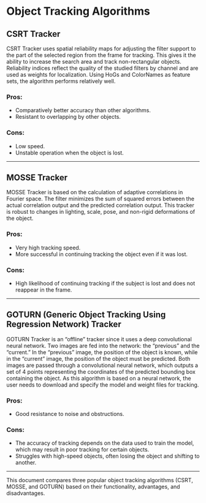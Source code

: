 # Object Tracking Algorithms

## CSRT Tracker
CSRT Tracker uses spatial reliability maps for adjusting the filter support to the part of the selected region from the frame for tracking. This gives it the ability to increase the search area and track non-rectangular objects. Reliability indices reflect the quality of the studied filters by channel and are used as weights for localization. Using HoGs and ColorNames as feature sets, the algorithm performs relatively well.

### Pros:
- Comparatively better accuracy than other algorithms.
- Resistant to overlapping by other objects.

### Cons:
- Low speed.
- Unstable operation when the object is lost.

---

## MOSSE Tracker
MOSSE Tracker is based on the calculation of adaptive correlations in Fourier space. The filter minimizes the sum of squared errors between the actual correlation output and the predicted correlation output. This tracker is robust to changes in lighting, scale, pose, and non-rigid deformations of the object.

### Pros:
- Very high tracking speed.
- More successful in continuing tracking the object even if it was lost.

### Cons:
- High likelihood of continuing tracking if the subject is lost and does not reappear in the frame.

---

## GOTURN (Generic Object Tracking Using Regression Network) Tracker
GOTURN Tracker is an “offline” tracker since it uses a deep convolutional neural network. Two images are fed into the network: the “previous” and the “current.” In the “previous” image, the position of the object is known, while in the “current” image, the position of the object must be predicted. Both images are passed through a convolutional neural network, which outputs a set of 4 points representing the coordinates of the predicted bounding box containing the object. As this algorithm is based on a neural network, the user needs to download and specify the model and weight files for tracking.

### Pros:
- Good resistance to noise and obstructions.

### Cons:
- The accuracy of tracking depends on the data used to train the model, which may result in poor tracking for certain objects.
- Struggles with high-speed objects, often losing the object and shifting to another.

---

This document compares three popular object tracking algorithms (CSRT, MOSSE, and GOTURN) based on their functionality, advantages, and disadvantages.
